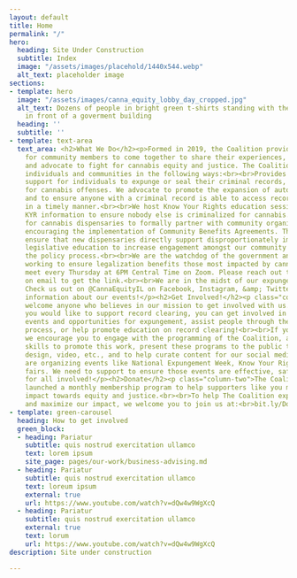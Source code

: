 ```yaml
---
layout: default
title: Home
permalink: "/"
hero:
  heading: Site Under Construction
  subtitle: Index
  image: "/assets/images/placehold/1440x544.webp"
  alt_text: placeholder image
sections:
- template: hero
  image: "/assets/images/canna_equity_lobby_day_cropped.jpg"
  alt_text: Dozens of people in bright green t-shirts standing with their fists raised
    in front of a goverment building
  heading: ''
  subtitle: ''
- template: text-area
  text_area: <h2>What We Do</h2><p>Formed in 2019, the Coalition provides a space
    for community members to come together to share their experiences, and to organize
    and advocate to fight for cannabis equity and justice. The Coalition supports
    individuals and communities in the following ways:<br><br>Provides services and
    support for individuals to expunge or seal their criminal records, especially
    for cannabis offenses. We advocate to promote the expansion of automatic expungement,
    and to ensure anyone with a criminal record is able to access record clearing
    in a timely manner.<br><br>We host Know Your Rights education sessions and promote
    KYR information to ensure nobody else is criminalized for cannabis.</p><p>Advocate
    for cannabis dispensaries to formally partner with community organizations by
    encouraging the implementation of Community Benefits Agreements. These agreements
    ensure that new dispensaries directly support disproportionately impacted communities.<br><br>Using
    legislative education to increase engagement amongst our community members in
    the policy process.<br><br>We are the watchdog of the government and of the industry,
    working to ensure legalization benefits those most impacted by cannabis prohibition.</p><p>We
    meet every Thursday at 6PM Central Time on Zoom. Please reach out to the Coalition
    on email to get the link.<br><br>We are in the midst of our expungement programming!
    Check us out on @CannaEquityIL on Facebook, Instagram, &amp; Twitter for more
    information about our events!</p><h2>Get Involved!</h2><p class="column-one">We
    welcome anyone who believes in our mission to get involved with us.<br><br>If
    you would like to support record clearing, you can get involved in organizing
    events and opportunities for expungement, assist people through the expungement
    process, or help promote education on record clearing!<br><br>If you’re a creative,
    we encourage you to engage with the programming of the Coalition, and use your
    skills to promote this work, present these programs to the public through graphic
    design, video, etc., and to help curate content for our social media!<br><br>We
    are organizing events like National Expungement Week, Know Your Rights, and resource
    fairs. We need to support to ensure those events are effective, safe, and impactful
    for all involved!</p><h2>Donate</h2><p class="column-two">The Coalition recently
    launched a monthly membership program to help supporters like you maximize your
    impact towards equity and justice.<br><br>To help The Coalition expand our programming,
    and maximize our impact, we welcome you to join us at:<br>bit.ly/DonateCEIC</p>
- template: green-carousel
  heading: How to get involved
  green_block:
  - heading: Pariatur
    subtitle: quis nostrud exercitation ullamco
    text: lorem ipsum
    site_page: pages/our-work/business-advising.md
  - heading: Pariatur
    subtitle: quis nostrud exercitation ullamco
    text: loreum ipsum
    external: true
    url: https://www.youtube.com/watch?v=dQw4w9WgXcQ
  - heading: Pariatur
    subtitle: quis nostrud exercitation ullamco
    external: true
    text: lorum
    url: https://www.youtube.com/watch?v=dQw4w9WgXcQ
description: Site under construction

---
```

